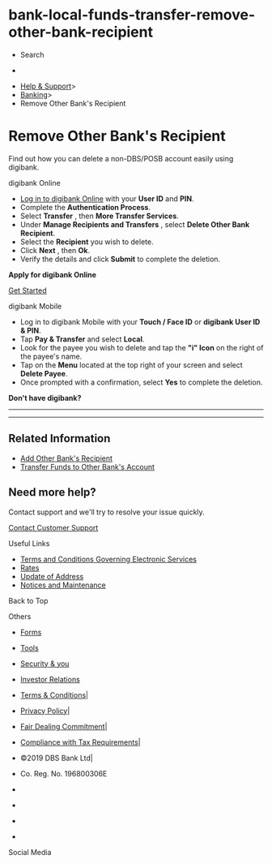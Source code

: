 # bank-local-funds-transfer-remove-other-bank-recipient

[](https://www.dbs.com.sg)

  * Search 

  * 


[](https://www.dbs.com.sg/personal/default.page)

  * [Help & Support](https://www.dbs.com.sg/personal/support/home.html)>
  * [Banking](https://www.dbs.com.sg/personal/support/banking-product.html)>
  * Remove Other Bank's Recipient



# Remove Other Bank's Recipient

Find out how you can delete a non-DBS/POSB account easily using digibank.

digibank Online

  * [Log in to digibank Online](https://internet-banking.dbs.com.sg/) with your **User ID** and **PIN**. 
  * Complete the **Authentication Process**.
  * Select **Transfer** , then **More Transfer Services**. 
  * Under **Manage Recipients and Transfers** , select **Delete Other Bank Recipient**.
  * Select the **Recipient** you wish to delete. 
  * Click **Next** , then **Ok**.
  * Verify the details and click **Submit** to complete the deletion.

  


**Apply for digibank Online**

[Get Started](https://internet-banking.dbs.com.sg/ibAPL/Welcome)

digibank Mobile

  * Log in to digibank Mobile with your **Touch / Face ID** or **digibank User ID & PIN**.
  * Tap **Pay & Transfer** and select **Local**.
  * Look for the payee you wish to delete and tap the **"i" Icon** on the right of the payee's name.
  * Tap on the **Menu** located at the top right of your screen and select **Delete Payee**.
  * Once prompted with a confirmation, select **Yes** to complete the deletion.

  


**Don't have digibank?**  
[](https://itunes.apple.com/us/app/dbs-mobile-banking/id1068403826?mt=8) [](https://play.google.com/store/apps/details?id=com.dbs.sg.dbsmbanking)

* * *

* * *

## Related Information

  * [Add Other Bank's Recipient](https://www.dbs.com.sg/personal/support/bank-local-funds-transfer-add-other-bank-recipient.html)
  * [Transfer Funds to Other Bank's Account](https://www.dbs.com.sg/personal/support/bank-local-funds-transfer-transfer-to-other-bank-accounts.html)



## Need more help?

Contact support and we'll try to resolve your issue quickly.

[Contact Customer Support](https://www.dbs.com.sg/personal/contact-us.page)

Useful Links

  * [Terms and Conditions Governing Electronic Services](https://www.dbs.com.sg/personal/deposits/terms-conditions-electronic-services.page)
  * [Rates](https://www.dbs.com.sg/personal/rates-online/default.page)
  * [Update of Address](https://www.dbs.com.sg/personal/deposits/update-address.page)
  * [Notices and Maintenance](https://www.dbs.com.sg/personal/deposits/maintenance-schedule.page)



Back to Top

Others

  * [Forms](https://www.dbs.com.sg/personal/forms/default.page)
  * [Tools](https://www.dbs.com.sg/personal/calculators/default.page)
  * [Security & you](https://www.dbs.com.sg/personal/deposits/security-and-you/default.page)
  * [Investor Relations](https://www.dbs.com/investor/default.page)



  * [Terms & Conditions](https://www.dbs.com/terms/default.page)|
  * [Privacy Policy](https://www.dbs.com/privacy/default.page)|
  * [Fair Dealing Commitment](https://www.dbs.com/fairdealing/default.page)|
  * [Compliance with Tax Requirements](https://www.dbs.com.sg/personal/compliance-tax-requirements/index.html)|
  * ©2019 DBS Bank Ltd|
  * Co. Reg. No. 196800306E



  * [](https://www.facebook.com/dbs.sg)
  * [](https://twitter.com/dbsbank)
  * [](https://www.linkedin.com/company/dbs-bank)
  * [](https://www.youtube.com/dbs)



Social Media
